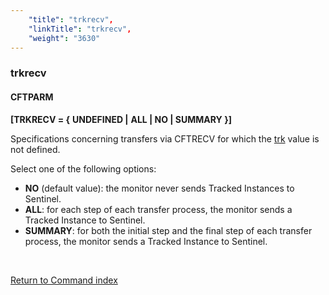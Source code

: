 ```yaml
---
    "title": "trkrecv",
    "linkTitle": "trkrecv",
    "weight": "3630"
---
```

<span id="trkrecv"></span>

### trkrecv

#### CFTPARM

**[TRKRECV = {** **UNDEFINED
&#124;** **ALL &#124; NO &#124; SUMMARY }]**

Specifications concerning transfers via CFTRECV for which the [trk](../trk)
value is not defined.

Select one of the following options:

- ****NO****
    (default value): the monitor never sends Tracked Instances to Sentinel.
- ****ALL****:
    for each step of each transfer process, the monitor sends a Tracked Instance
    to Sentinel.
- ****SUMMARY****:
    for both the initial step and the final step of each transfer process,
    the monitor sends a Tracked Instance to Sentinel.

 

[Return to Command index](../../)
